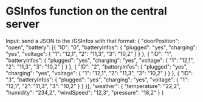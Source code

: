 # GSInfos function on the central server

Input:
send a JSON to the /GSInfos with that format:
{
	"doorPosition": "open",
	"battery": [{
		"ID": "0",
		"batteryInfos": {
			"plugged": "yes",
			"charging": "yes",
			"voltage": {
				"1": "12,1",
				"2": "11,3",
				"3": "10,2"
			}
		}
	}, {
		"ID": "1",
		"batteryInfos": {
			"plugged": "yes",
			"charging": "yes",
			"voltage": {
				"1": "12,1",
				"2": "11,3",
				"3": "10,2"
			}
		}
	}, {
		"ID": "2",
		"batteryInfos": {
			"plugged": "yes",
			"charging": "yes",
			"voltage": {
				"1": "12,1",
				"2": "11,3",
				"3": "10,2"
			}
		}
	}, {
		"ID": "3",
		"batteryInfos": {
			"plugged": "yes",
			"charging": "yes",
			"voltage": {
				"1": "12,1",
				"2": "11,3",
				"3": "10,2"
			}
		}
	}],
	"weather": {
		"temperature": "22,2",
		"humidity": "234,2",
		"windSpeed": "12,3",
		"pressure": "18,2"
	}
}

